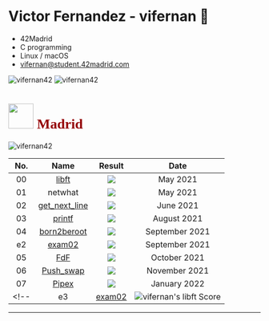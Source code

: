 ### <h1>Victor Fernandez - vifernan 🤖 </h1>

<!-- ![42 Profile Card](https://1337-readme.vercel.app/api/profile?cursus=42&dark=true&login=vifernan) -->

<!--
**vifernan42/vifernan42** is a ✨ _special_ ✨ repository because its `README.md` (this file) appears on your GitHub profile.

Here are some ideas to get you started:

- 🔭 I’m currently working on ...
- 🌱 I’m currently learning ...
- 👯 I’m looking to collaborate on ...
- 🤔 I’m looking for help with ...
- 💬 Ask me about ...
- 📫 How to reach me: ...
- 😄 Pronouns: ...
- ⚡ Fun fact: ...
# <h1 style="color:#950104; font-family: poppins;"> <img src="https://raw.githubusercontent.com/kube/vscode-42header/master/42.png" width=50> Madrid Telefónica Student </h1>
-->

- 42Madrid
- C programming
- Linux / macOS
- <a href="mailto:vifernan@student.42madrid.com?subject=[GitHub]%20-">vifernan@student.42madrid.com</a>

<img src="https://github-readme-stats.vercel.app/api?username=vifernan42&show_icons=true&theme=radical" alt="vifernan42" />
<img src="https://github-readme-stats.vercel.app/api/top-langs/?username=vifernan42&theme=radical" alt="vifernan42" />

<!--[![Top Langs](https://github-readme-stats.vercel.app/api/top-langs/?username=vifernan42&theme=radical)](https://github.com/anuraghazra/github-readme-stats) -->

### <h1 style="color:#950104; font-family: poppins;"> <img src="https://raw.githubusercontent.com/kube/vscode-42header/master/42.png" width=50> Madrid</h1>

<img src="https://badge42.vercel.app/api/v2/cl4lm7u89001109jv4i7sppsl/stats?cursusId=21&coalitionId=64" alt="vifernan42" />

|  No.  |			Name				| Result | Date |
|:-----:|:---------------:|:------:|:----:|
|  00  | <a href="https://github.com/vifernan42/libft">libft</a>|<img src="https://badge42.vercel.app/api/v2/cl4lm7u89001109jv4i7sppsl/project/2148441" /> | May 2021 |
|  01  |netwhat| <img src="https://badge42.vercel.app/api/v2/cl4lm7u89001109jv4i7sppsl/project/2163849"/> | May 2021 |
|  02  | <a href="https://github.com/vifernan42/get_next_line">get_next_line</a> | <img src="https://badge42.vercel.app/api/v2/cl4lm7u89001109jv4i7sppsl/project/2165221" /> | June 2021 |
|  03  | <a href="https://github.com/vifernan42/ft_printf">printf</a> | <img src="https://badge42.vercel.app/api/v2/cl4lm7u89001109jv4i7sppsl/project/2170754"/> | August 2021 |
|  04  | <a href="https://github.com/vifernan42/Born2BeRoot">born2beroot</a> | <img src="https://badge42.vercel.app/api/v2/cl4lm7u89001109jv4i7sppsl/project/2189210" /> | September 2021 |
|  e2  | <a href="https://github.com/vifernan42/exam02">exam02</a> | <img src="https://badge42.vercel.app/api/v2/cl4lm7u89001109jv4i7sppsl/project/2360319" /> | September 2021 |
|  05  | <a href="https://github.com/vifernan42/FdF">FdF</a> | <img src="https://badge42.vercel.app/api/v2/cl4lm7u89001109jv4i7sppsl/project/2328743" /> |October 2021 |
|  06  | <a href="https://github.com/vifernan42/push_swap">Push_swap</a> | <img src="https://badge42.vercel.app/api/v2/cl4lm7u89001109jv4i7sppsl/project/2396827" /> |November 2021 |
|  07  | <a href="https://github.com/vifernan42/pipex">Pipex</a> | <img src="https://badge42.vercel.app/api/v2/cl4lm7u89001109jv4i7sppsl/project/2368031" /> |January 2022 |
<!--|  e3  |[exam02](https://github.com/vifernan42/exam03)    		          | ![vifernan's libft Score](https://badge42.herokuapp.com/api/project/vifernan/Exam%20Rank%2003) | February 2022 |-->


---

